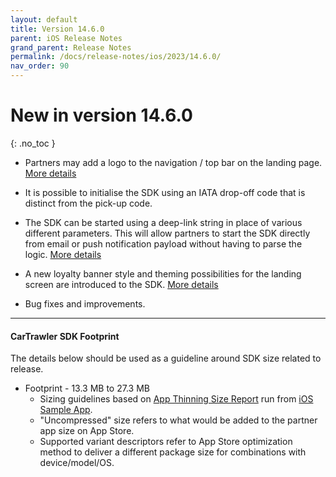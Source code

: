 ```yaml
---
layout: default
title: Version 14.6.0
parent: iOS Release Notes
grand_parent: Release Notes
permalink: /docs/release-notes/ios/2023/14.6.0/
nav_order: 90
---
```


# New in version 14.6.0

{: .no_toc }

* Partners may add a logo to the navigation / top bar on the landing page. 
<a href="/docs/ios/customisation/themes#setting-an-image-as-the-landing-page-navigation-title" target="_blank">More details</a>

* It is possible to initialise the SDK using an IATA drop-off code that is distinct from the pick-up code.

* The SDK can be started using a deep-link string in place of various different parameters. This will allow partners to start the SDK directly from email or push notification payload without having to parse the logic.
<a href="/docs/ios/standalone/implementation-steps#start-the-standalone-flow-via-url-deeplink" target="_blank">More details</a> 

* A new loyalty banner style and theming possibilities for the landing screen are introduced to the SDK.
<a href="/docs/ios/customisation/loyalty#loyalty-banner-landing-screen" target="_blank">More details</a>

* Bug fixes and improvements.

---
#### CarTrawler SDK Footprint
The details below should be used as a guideline around SDK size related to release.
* Footprint - 13.3 MB to 27.3 MB
  * Sizing guidelines based on <a href="https://github.com/cartrawler/cartrawler.github.io/blob/master/ios-report.txt" target="_blank">App Thinning Size Report</a> run from <a href="https://github.com/cartrawler/cartrawler-ios-integration" target="_blank">iOS Sample App</a>.
  * "Uncompressed" size refers to what would be added to the partner app size on App Store.
  * Supported variant descriptors refer to App Store optimization method to deliver a different package size for combinations with device/model/OS.
